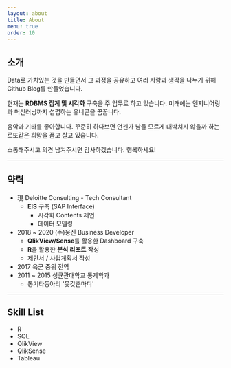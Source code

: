 ```yaml
---
layout: about
title: About
menu: true
order: 10
---
```



## 소개

Data로 가치있는 것을 만들면서 그 과정을 공유하고 여러 사람과 생각을 나누기 위해 Github Blog를 만들었습니다.

현재는 **RDBMS 집계 및 시각화** 구축을 주 업무로 하고 있습니다. 미래에는 엔지니어링과 머신러닝까지 섭렵하는 유니콘을 꿈꿉니다.

음악과 기타를 좋아합니다. 꾸준히 하다보면 언젠가 남들 모르게 대박치지 않을까 하는 로또같은 희망을 품고 살고 있습니다.

소통해주시고 의견 남겨주시면 감사하겠습니다. 행복하세요!

---

## 약력
- 現 Deloitte Consulting - Tech Consultant
    - **EIS** 구축 (SAP Interface)
        - 시각화 Contents 제언 
        - 데이터 모델링
- 2018 ~ 2020 (주)웅진 Business Developer
  - **QlikView/Sense**를 활용한 Dashboard 구축
  - **R**을 활용한 __분석 리포트__ 작성
  - 제안서 / 사업계획서 작성
- 2017 육군 중위 전역
- 2011 ~ 2015 성균관대학교 통계학과
    - 통기타동아리 '못갖춘마디'

---

## Skill List

- R
- SQL
- QlikView
- QlikSense
- Tableau